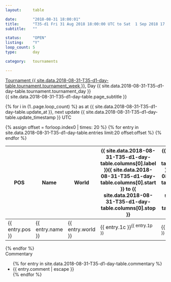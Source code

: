```yaml
---
layout: 	table

date: 		"2018-08-31 18:00:01"
title: 		"T35-d1 Fri 31 Aug 2018 18:00:00 UTC to Sat  1 Sep 2018 17:59:59 UTC"
subtitle: 	""

status:     "OPEN"
listing:    "Y"
loop_count: 5
type:       day

category: 	tournaments

---
```

<div class="table_header">
  <span class="table_title">
    <a href="{{ site.data.2018-08-31-T35-d1-day-table.tournament.week_results_table_url }}">Tournament {{ site.data.2018-08-31-T35-d1-day-table.tournament.tournament_week }}</a>, Day {{ site.data.2018-08-31-T35-d1-day-table.tournament.tournament_day }}
    </span><br>
  <span class="table_subtitle">{{ site.data.2018-08-31-T35-d1-day-table.page_subtitle }}</span>  
</div>

{% for i in (1..page.loop_count) %}
<span class="table_nextupdate">as at {{ site.data.2018-08-31-T35-d1-day-table.update_at }}, next update {{ site.data.2018-08-31-T35-d1-day-table.update_timestamp }} UTC</span> 
<table class="day_table">
  <colgroup>
    <col style="width:18px">
    <col style="width:55px">
    <col style="width:55px">
    <col style="width:12px">
    <col style="width:12px">
    <col style="width:12px">
    <col style="width:12px">
    <col style="width:12px">
    <col style="width:12px">
    <col style="width:12px">
    <col style="width:12px">
    <col style="width:12px">
    <col style="width:12px">
    <col style="width:12px">
    <col style="width:12px">
    <col style="width:12px">
    <col style="width:12px">
    <col style="width:12px">
    <col style="width:12px">
    <col style="width:12px">
    <col style="width:12px">
    <col style="width:12px">
    <col style="width:12px">
    <col style="width:12px">
    <col style="width:12px">
    <col style="width:12px">
    <col style="width:12px">
    <col style="width:18px">
  </colgroup>  
  <thead>
    <tr>
        <th>POS</th>
        <th class="AlignLeft">Name</th>
        <th class="AlignLeft">World</th>
        <th><a class="hideDisplay">{{ site.data.2018-08-31-T35-d1-day-table.columns[0].label }}<span class="showDisplayOnHover">{{ site.data.2018-08-31-T35-d1-day-table.columns[0].start }} to {{ site.data.2018-08-31-T35-d1-day-table.columns[0].stop }}</span></a></th>
        <th><a class="hideDisplay">{{ site.data.2018-08-31-T35-d1-day-table.columns[1].label }}<span class="showDisplayOnHover">{{ site.data.2018-08-31-T35-d1-day-table.columns[1].start }} to {{ site.data.2018-08-31-T35-d1-day-table.columns[1].stop }}</span></a></th>
        <th><a class="hideDisplay">{{ site.data.2018-08-31-T35-d1-day-table.columns[2].label }}<span class="showDisplayOnHover">{{ site.data.2018-08-31-T35-d1-day-table.columns[2].start }} to {{ site.data.2018-08-31-T35-d1-day-table.columns[2].stop }}</span></a></th>
        <th><a class="hideDisplay">{{ site.data.2018-08-31-T35-d1-day-table.columns[3].label }}<span class="showDisplayOnHover">{{ site.data.2018-08-31-T35-d1-day-table.columns[3].start }} to {{ site.data.2018-08-31-T35-d1-day-table.columns[3].stop }}</span></a></th>
        <th><a class="hideDisplay">{{ site.data.2018-08-31-T35-d1-day-table.columns[4].label }}<span class="showDisplayOnHover">{{ site.data.2018-08-31-T35-d1-day-table.columns[4].start }} to {{ site.data.2018-08-31-T35-d1-day-table.columns[4].stop }}</span></a></th>
        <th><a class="hideDisplay">{{ site.data.2018-08-31-T35-d1-day-table.columns[5].label }}<span class="showDisplayOnHover">{{ site.data.2018-08-31-T35-d1-day-table.columns[5].start }} to {{ site.data.2018-08-31-T35-d1-day-table.columns[5].stop }}</span></a></th>
        <th><a class="hideDisplay">{{ site.data.2018-08-31-T35-d1-day-table.columns[6].label }}<span class="showDisplayOnHover">{{ site.data.2018-08-31-T35-d1-day-table.columns[6].start }} to {{ site.data.2018-08-31-T35-d1-day-table.columns[6].stop }}</span></a></th>
        <th><a class="hideDisplay">{{ site.data.2018-08-31-T35-d1-day-table.columns[7].label }}<span class="showDisplayOnHover">{{ site.data.2018-08-31-T35-d1-day-table.columns[7].start }} to {{ site.data.2018-08-31-T35-d1-day-table.columns[7].stop }}</span></a></th>
        <th><a class="hideDisplay">{{ site.data.2018-08-31-T35-d1-day-table.columns[8].label }}<span class="showDisplayOnHover">{{ site.data.2018-08-31-T35-d1-day-table.columns[8].start }} to {{ site.data.2018-08-31-T35-d1-day-table.columns[8].stop }}</span></a></th>
        <th><a class="hideDisplay">{{ site.data.2018-08-31-T35-d1-day-table.columns[9].label }}<span class="showDisplayOnHover">{{ site.data.2018-08-31-T35-d1-day-table.columns[9].start }} to {{ site.data.2018-08-31-T35-d1-day-table.columns[9].stop }}</span></a></th>
        <th><a class="hideDisplay">{{ site.data.2018-08-31-T35-d1-day-table.columns[10].label }}<span class="showDisplayOnHover">{{ site.data.2018-08-31-T35-d1-day-table.columns[10].start }} to {{ site.data.2018-08-31-T35-d1-day-table.columns[10].stop }}</span></a></th>
        <th><a class="hideDisplay">{{ site.data.2018-08-31-T35-d1-day-table.columns[11].label }}<span class="showDisplayOnHover">{{ site.data.2018-08-31-T35-d1-day-table.columns[11].start }} to {{ site.data.2018-08-31-T35-d1-day-table.columns[11].stop }}</span></a></th>
        <th><a class="hideDisplay">{{ site.data.2018-08-31-T35-d1-day-table.columns[12].label }}<span class="showDisplayOnHover">{{ site.data.2018-08-31-T35-d1-day-table.columns[12].start }} to {{ site.data.2018-08-31-T35-d1-day-table.columns[12].stop }}</span></a></th>
        <th><a class="hideDisplay">{{ site.data.2018-08-31-T35-d1-day-table.columns[13].label }}<span class="showDisplayOnHover">{{ site.data.2018-08-31-T35-d1-day-table.columns[13].start }} to {{ site.data.2018-08-31-T35-d1-day-table.columns[13].stop }}</span></a></th>
        <th><a class="hideDisplay">{{ site.data.2018-08-31-T35-d1-day-table.columns[14].label }}<span class="showDisplayOnHover">{{ site.data.2018-08-31-T35-d1-day-table.columns[14].start }} to {{ site.data.2018-08-31-T35-d1-day-table.columns[14].stop }}</span></a></th>
        <th><a class="hideDisplay">{{ site.data.2018-08-31-T35-d1-day-table.columns[15].label }}<span class="showDisplayOnHover">{{ site.data.2018-08-31-T35-d1-day-table.columns[15].start }} to {{ site.data.2018-08-31-T35-d1-day-table.columns[15].stop }}</span></a></th>
        <th><a class="hideDisplay">{{ site.data.2018-08-31-T35-d1-day-table.columns[16].label }}<span class="showDisplayOnHover">{{ site.data.2018-08-31-T35-d1-day-table.columns[16].start }} to {{ site.data.2018-08-31-T35-d1-day-table.columns[16].stop }}</span></a></th>
        <th><a class="hideDisplay">{{ site.data.2018-08-31-T35-d1-day-table.columns[17].label }}<span class="showDisplayOnHover">{{ site.data.2018-08-31-T35-d1-day-table.columns[17].start }} to {{ site.data.2018-08-31-T35-d1-day-table.columns[17].stop }}</span></a></th>
        <th><a class="hideDisplay">{{ site.data.2018-08-31-T35-d1-day-table.columns[18].label }}<span class="showDisplayOnHover">{{ site.data.2018-08-31-T35-d1-day-table.columns[18].start }} to {{ site.data.2018-08-31-T35-d1-day-table.columns[18].stop }}</span></a></th>
        <th><a class="hideDisplay">{{ site.data.2018-08-31-T35-d1-day-table.columns[19].label }}<span class="showDisplayOnHover">{{ site.data.2018-08-31-T35-d1-day-table.columns[19].start }} to {{ site.data.2018-08-31-T35-d1-day-table.columns[19].stop }}</span></a></th>
        <th><a class="hideDisplay">{{ site.data.2018-08-31-T35-d1-day-table.columns[20].label }}<span class="showDisplayOnHover">{{ site.data.2018-08-31-T35-d1-day-table.columns[20].start }} to {{ site.data.2018-08-31-T35-d1-day-table.columns[20].stop }}</span></a></th>
        <th><a class="hideDisplay">{{ site.data.2018-08-31-T35-d1-day-table.columns[21].label }}<span class="showDisplayOnHover">{{ site.data.2018-08-31-T35-d1-day-table.columns[21].start }} to {{ site.data.2018-08-31-T35-d1-day-table.columns[21].stop }}</span></a></th>
        <th><a class="hideDisplay">{{ site.data.2018-08-31-T35-d1-day-table.columns[22].label }}<span class="showDisplayOnHover">{{ site.data.2018-08-31-T35-d1-day-table.columns[22].start }} to {{ site.data.2018-08-31-T35-d1-day-table.columns[22].stop }}</span></a></th>
        <th><a class="hideDisplay">{{ site.data.2018-08-31-T35-d1-day-table.columns[23].label }}<span class="showDisplayOnHover">{{ site.data.2018-08-31-T35-d1-day-table.columns[23].start }} to {{ site.data.2018-08-31-T35-d1-day-table.columns[23].stop }}</span></a></th>
        <th>Total</th>
    </tr>
  </thead>
  {% assign offset = forloop.index0 | times: 20 %}
<tbody>
{% for entry in site.data.2018-08-31-T35-d1-day-table.entries limit:20 offset:offset %}
  <tr>
    <td class="pl{{ entry.pos }}">{{ entry.pos }}</td>
    <td class="AlignLeft">{{ entry.name }}</td>
    <td class="AlignLeft">{{ entry.world }}</td>
    <td class="pl{{ entry.1p }}">{{ entry.1c }}<sup>{{ entry.1p }}</sup></td>
    <td class="pl{{ entry.2p }}">{{ entry.2c }}<sup>{{ entry.2p }}</sup></td>
    <td class="pl{{ entry.3p }}">{{ entry.3c }}<sup>{{ entry.3p }}</sup></td>
    <td class="pl{{ entry.4p }}">{{ entry.4c }}<sup>{{ entry.4p }}</sup></td>
    <td class="pl{{ entry.5p }}">{{ entry.5c }}<sup>{{ entry.5p }}</sup></td>
    <td class="pl{{ entry.6p }}">{{ entry.6c }}<sup>{{ entry.6p }}</sup></td>
    <td class="pl{{ entry.7p }}">{{ entry.7c }}<sup>{{ entry.7p }}</sup></td>
    <td class="pl{{ entry.8p }}">{{ entry.8c }}<sup>{{ entry.8p }}</sup></td>
    <td class="pl{{ entry.9p }}">{{ entry.9c }}<sup>{{ entry.9p }}</sup></td>
    <td class="pl{{ entry.10p }}">{{ entry.10c }}<sup>{{ entry.10p }}</sup></td>
    <td class="pl{{ entry.11p }}">{{ entry.11c }}<sup>{{ entry.11p }}</sup></td>
    <td class="pl{{ entry.12p }}">{{ entry.12c }}<sup>{{ entry.12p }}</sup></td>
    <td class="pl{{ entry.13p }}">{{ entry.13c }}<sup>{{ entry.13p }}</sup></td>
    <td class="pl{{ entry.14p }}">{{ entry.14c }}<sup>{{ entry.14p }}</sup></td>
    <td class="pl{{ entry.15p }}">{{ entry.15c }}<sup>{{ entry.15p }}</sup></td>
    <td class="pl{{ entry.16p }}">{{ entry.16c }}<sup>{{ entry.16p }}</sup></td>
    <td class="pl{{ entry.17p }}">{{ entry.17c }}<sup>{{ entry.17p }}</sup></td>
    <td class="pl{{ entry.18p }}">{{ entry.18c }}<sup>{{ entry.18p }}</sup></td>
    <td class="pl{{ entry.19p }}">{{ entry.19c }}<sup>{{ entry.19p }}</sup></td>
    <td class="pl{{ entry.20p }}">{{ entry.20c }}<sup>{{ entry.20p }}</sup></td>
    <td class="pl{{ entry.21p }}">{{ entry.21c }}<sup>{{ entry.21p }}</sup></td>
    <td class="pl{{ entry.22p }}">{{ entry.22c }}<sup>{{ entry.22p }}</sup></td>
    <td class="pl{{ entry.23p }}">{{ entry.23c }}<sup>{{ entry.23p }}</sup></td>
    <td class="pl{{ entry.24p }}">{{ entry.24c }}<sup>{{ entry.24p }}</sup></td>
    <td>{{ entry.total }}</td>
  </tr>
{% endfor %}  
</tbody>
</table>
<div class="leaderboard"></div>
{% endfor %}

<div class="commentary">
  <span class="commentary_title">Commentary</span>
  <ul>
    {% for entry in site.data.2018-08-31-T35-d1-day-table.commentary %}
    <li class="commentary_list">{{ entry.comment | escape }}</li>
    {% endfor %}
  </ul>
</div>



